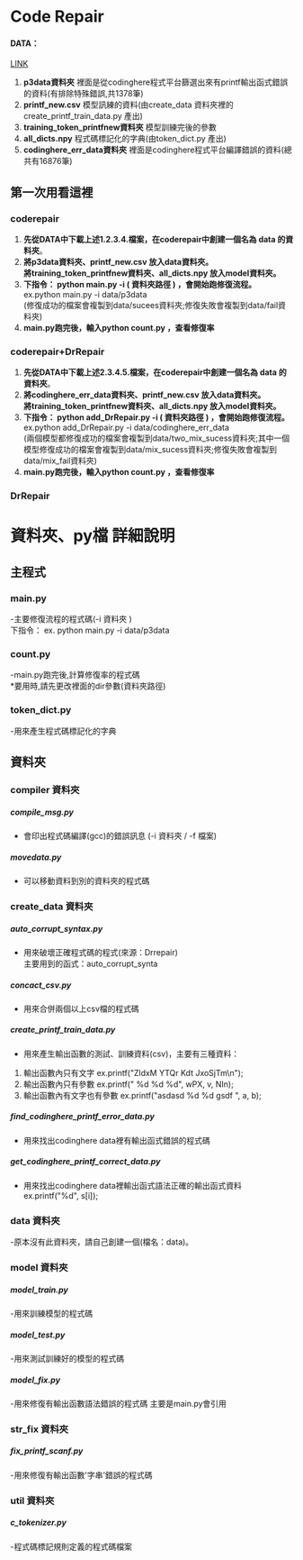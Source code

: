# Code Repair

#### DATA：
[LINK](https://drive.google.com/drive/folders/1NfAx5mKUyAcAq9oc7q_1CW1UYczY8UuK?usp=sharing)<br>

1. **p3data資料夾** 裡面是從codinghere程式平台篩選出來有printf輸出函式錯誤的資料(有排除特殊錯誤,共1378筆)  
2. **printf_new.csv** 模型訊練的資料(由create_data 資料夾裡的create_printf_train_data.py 產出)  
3. **training_token_printfnew資料夾** 模型訓練完後的參數
4. **all_dicts.npy** 程式碼標記化的字典(由token_dict.py 產出)  
5. **codinghere_err_data資料夾** 裡面是codinghere程式平台編譯錯誤的資料(總共有16876筆)

## 第一次用看這裡

### coderepair
1. **先從DATA中下載上述1.2.3.4.檔案，在coderepair中創建一個名為 data 的資料夾**。<br>
2. **將p3data資料夾、printf_new.csv 放入data資料夾。**  <br>
**將training_token_printfnew資料夾、all_dicts.npy 放入model資料夾。**<br>
3. **下指令： python main.py -i ( 資料夾路徑 ) ，會開始跑修復流程。** ex.python main.py -i data/p3data<br> 
(修復成功的檔案會複製到data/sucees資料夾;修復失敗會複製到data/fail資料夾)<br> 
4. **main.py跑完後，輸入python count.py ，查看修復率**<br> 
 
### coderepair+DrRepair
1. **先從DATA中下載上述2.3.4.5.檔案，在coderepair中創建一個名為 data 的資料夾**。<br>
2. **將codinghere_err_data資料夾、printf_new.csv 放入data資料夾。** <br>
**將training_token_printfnew資料夾、all_dicts.npy 放入model資料夾。**<br>
3. **下指令： python add_DrRepair.py -i ( 資料夾路徑 ) ，會開始跑修復流程。** <br>
ex.python add_DrRepair.py -i data/codinghere_err_data<br> 
(兩個模型都修復成功的檔案會複製到data/two_mix_sucess資料夾;其中一個模型修復成功的檔案會複製到data/mix_sucess資料夾;修復失敗會複製到data/mix_fail資料夾)<br>
4. **main.py跑完後，輸入python count.py ，查看修復率**<br>   

### DrRepair



# 資料夾、py檔 詳細說明

## 主程式

### main.py
-主要修復流程的程式碼(-i 資料夾 )<br>
下指令： ex. python main.py -i data/p3data
### count.py 
-main.py跑完後,計算修復率的程式碼<br>
*要用時,請先更改裡面的dir參數(資料夾路徑)
### token_dict.py
-用來產生程式碼標記化的字典


## 資料夾

### compiler 資料夾
##### compile_msg.py 
- 會印出程式碼編譯(gcc)的錯誤訊息 (-i 資料夾 / -f 檔案)

##### movedata.py 
- 可以移動資料到別的資料夾的程式碼

### create_data 資料夾
##### auto_corrupt_syntax.py
 - 用來破壞正確程式碼的程式(來源：Drrepair) <br>
 主要用到的函式：auto_corrupt_synta

##### concact_csv.py 
- 用來合併兩個以上csv檔的程式碼

##### create_printf_train_data.py 
- 用來產生輸出函數的測試、訓練資料(csv)，主要有三種資料：<br>
1. 輸出函數內只有文字 ex.printf("ZldxM YTQr Kdt JxoSjTm\n");<br>
2. 輸出函數內只有參數 ex.printf(" %d %d %d", wPX, v, NIn);<br>
3. 輸出函數內有文字也有參數 ex.printf("asdasd %d %d gsdf ", a, b);

 ##### find_codinghere_printf_error_data.py
 - 用來找出codinghere data裡有輸出函式錯誤的程式碼


 ##### get_codinghere_printf_correct_data.py
 - 用來找出codinghere data裡輸出函式語法正確的輸出函式資料
 ex.printf("%d", s[i]);

### data 資料夾
-原本沒有此資料夾，請自己創建一個(檔名：data)。


### model 資料夾 


##### model_train.py
-用來訓練模型的程式碼

##### model_test.py
-用來測試訓練好的模型的程式碼

##### model_fix.py
-用來修復有輸出函數語法錯誤的程式碼
主要是main.py會引用

### str_fix 資料夾
##### fix_printf_scanf.py
-用來修復有輸出函數'字串'錯誤的程式碼

### util 資料夾
##### c_tokenizer.py
-程式碼標記規則定義的程式碼檔案

